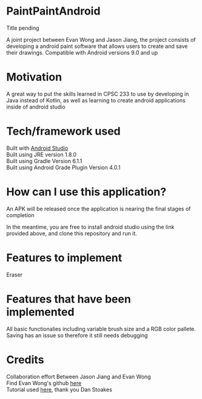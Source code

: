 # PaintPaintAndroid

Title pending

A joint project between Evan Wong and Jason Jiang, the project consists of developing a android paint software that allows users to create and save their drawings.
Compatible with Android versions 9.0 and up

# Motivation

A great way to put the skills learned in CPSC 233 to use by developing in Java instead of Kotlin, as well as learning to create android applications inside of android studio

# Tech/framework used

Built with [Android Studio](https://developer.android.com/studio)  
Built using JRE version 1.8.0  
Built using Gradle Version 6.1.1  
Built using Android Grade Plugin Version 4.0.1 

# How can I use this application?

An APK will be released once the application is nearing the final stages of completion  

In the meantime, you are free to install android studio using the link provided above, and clone this repository and run it. 

# Features to implement
Eraser

# Features that have been implemented
All basic functionalies including variable brush size and a RGB color pallete. Saving has an issue so therefore it still needs debugging 

# Credits
Collaboration effort Between Jason Jiang and Evan Wong  
Find Evan Wong's github [here](https://github.com/evannwong)  
Tutorial used [here](https://www.youtube.com/watch?v=LqJko2Ln86E), thank you Dan Stoakes 
